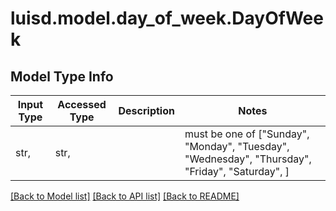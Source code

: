 # luisd.model.day_of_week.DayOfWeek

## Model Type Info
Input Type | Accessed Type | Description | Notes
------------ | ------------- | ------------- | -------------
str,  | str,  |  | must be one of ["Sunday", "Monday", "Tuesday", "Wednesday", "Thursday", "Friday", "Saturday", ] 

[[Back to Model list]](../../README.md#documentation-for-models) [[Back to API list]](../../README.md#documentation-for-api-endpoints) [[Back to README]](../../README.md)


